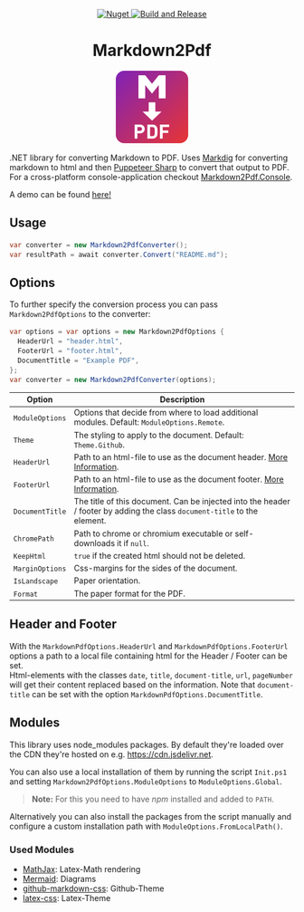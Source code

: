 <p align="center">
  <a href="https://www.nuget.org/packages/Markdown2Pdf" target="_blank">
    <img alt="Nuget" src="https://img.shields.io/nuget/v/Markdown2Pdf">
  </a>
  
  <a href="https://github.com/Flayms/Markdown2Pdf/actions/workflows/build-and-release.yml" target="_blank">
    <img src="https://github.com/Flayms/Markdown2Pdf/actions/workflows/build-and-release.yml/badge.svg?event=workflow_dispatch" alt="Build and Release" />
  </a>
</p>

<h1 align="center"> Markdown2Pdf</h1>

<p align="center">
  <img src="./assets/md2pdf.svg" alt="Logo" Width=128px/>
  <br>
</p>

.NET library for converting Markdown to PDF. Uses [Markdig](https://github.com/xoofx/markdig) for converting markdown to html and then [Puppeteer Sharp](https://github.com/hardkoded/puppeteer-sharp) to convert that output to PDF. For a cross-platform console-application checkout [Markdown2Pdf.Console](https://github.com/Flayms/Markdown2Pdf.Console).

A demo can be found [here!](./assets/demo.pdf)

## Usage

```c#
var converter = new Markdown2PdfConverter();
var resultPath = await converter.Convert("README.md");
```

## Options

To further specify the conversion process you can pass `Markdown2PdfOptions` to the converter:

```c#
var options = var options = new Markdown2PdfOptions {
  HeaderUrl = "header.html",
  FooterUrl = "footer.html",
  DocumentTitle = "Example PDF",
};
var converter = new Markdown2PdfConverter(options);
```

| Option | Description |
| --- | --- |
| `ModuleOptions` | Options that decide from where to load additional modules. Default: `ModuleOptions.Remote`. |
| `Theme` |The styling to apply to the document. Default: `Theme.Github`. |
| `HeaderUrl` | Path to an html-file to use as the document header. [More Information](#header-and-footer). |
| `FooterUrl` | Path to an html-file to use as the document footer. [More Information](#header-and-footer). |
| `DocumentTitle` | The title of this document. Can be injected into the header / footer by adding the class `document-title` to the element. |
| `ChromePath` | Path to chrome or chromium executable or self-downloads it if `null`. |
| `KeepHtml` | `true` if the created html should not be deleted. |
| `MarginOptions` | Css-margins for the sides of the document. |
| `IsLandscape` | Paper orientation. |
| `Format` | The paper format for the PDF. |

## Header and Footer

With the `MarkdownPdfOptions.HeaderUrl` and `MarkdownPdfOptions.FooterUrl` options a path to a local file containing html for the Header / Footer can be set.  
Html-elements with the classes `date`, `title`, `document-title`, `url`, `pageNumber` will get their content replaced based on the information. Note that `document-title` can be set with the option `MarkdownPdfOptions.DocumentTitle`.

## Modules

This library uses node_modules packages.
By default they're loaded over the CDN they're hosted on e.g. https://cdn.jsdelivr.net.

You can also use a local installation of them by running the script `Init.ps1` and setting `Markdown2PdfOptions.ModuleOptions` to `ModuleOptions.Global`.

> **Note:** For this you need to have *npm* installed and added to `PATH`.

Alternatively you can also install the packages from the script manually and configure a custom installation path with `ModuleOptions.FromLocalPath()`.

### Used Modules

* [MathJax](https://github.com/mathjax/MathJax): Latex-Math rendering
* [Mermaid](https://github.com/mermaid-js/mermaid): Diagrams
* [github-markdown-css](https://github.com/sindresorhus/github-markdown-css): Github-Theme
* [latex-css](https://github.com/vincentdoerig/latex-css): Latex-Theme
